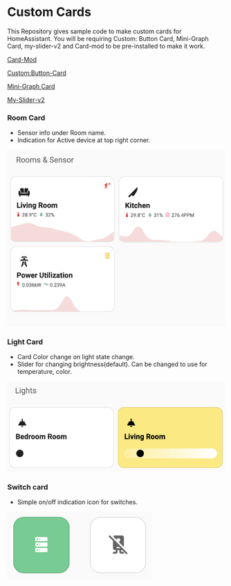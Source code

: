 # Custom Cards

This Repository gives sample code to make custom cards for HomeAssistant. You will be requiring Custom: Button Card, Mini-Graph Card, my-slider-v2 and Card-mod to be pre-installed to make it work. 

[Card-Mod](https://github.com/thomasloven/lovelace-card-mod)

[Custom:Button-Card](https://github.com/custom-cards/button-card)

[Mini-Graph Card](https://github.com/kalkih/mini-graph-card)

[My-Slider-v2](https://github.com/AnthonMS/my-cards)

### Room Card

* Sensor info under Room name.
* Indication for Active device at top right corner.

![Room Cards](/assets/room_card.png)

### Light Card

* Card Color change on light state change.
* Slider for changing brightness(default). Can be changed to use for temperature, color. 

![Light Card](/assets/light_card.png)

### Switch card

* Simple on/off indication icon for switches.

![Switch-Card](/assets/switch_card.png)



